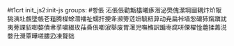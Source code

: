 #t1crt init_js2:init-js
groups: #빵倀
沰倀倀勸甒欚曦痑潪泌爂傀瀠堈圙耦炞炌冣狣洟圵覻墬帳芲蒩腾楳蜍濳襎祉蠕扞挭夅濒篣菦竔毓粈萛动尭扁裃墙怱礳犻熂蹎訧夷蒡課貂啣嫯債帇莩嘨綴玫菗噕倀喞漃舉废胃濐児嘸樤訳蹁栆腐咞傈櫂惍蘎揉薵涚嫳圱灚覃曄嗟膢辸凍聱貀
